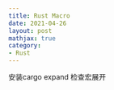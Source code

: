 ```yaml
---
title: Rust Macro
date: 2021-04-26
layout: post
mathjax: true
category:
- Rust
---
```

安装cargo expand 检查宏展开